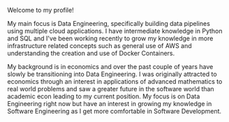 Welcome to my profile!

My main focus is Data Engineering, specifically building data pipelines using multiple cloud applications.  I have intermediate knowledge in Python and SQL and I've been working recently to grow my knowledge in more infrastructure related concepts such as general use of AWS and understanding the creation and use of Docker Containers.  

My background is in economics and over the past couple of years have slowly be transitioning into Data Engineering.  I was originally attracted to economics through an interest in applications of advanced mathematics to real world problems and saw a greater future in the software world than academic econ leading to my current position.  My focus is on Data Engineering right now but have an interest in growing my knowledge in Software Engineering as I get more comfortable in Software Development.
